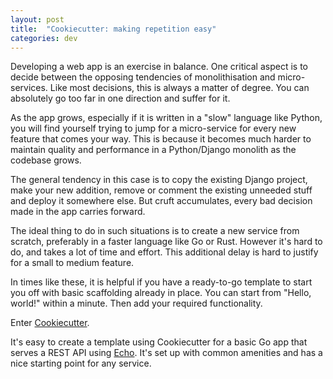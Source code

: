 ```yaml
---
layout: post
title:  "Cookiecutter: making repetition easy"
categories: dev
---
```

Developing a web app is an exercise in balance. One critical aspect is to decide between the opposing tendencies of monolithisation and micro-services. Like most decisions, this is always a matter of degree. You can absolutely go too far in one direction and suffer for it.

As the app grows, especially if it is written in a "slow" language like Python, you will find yourself trying to jump for a micro-service for every new feature that comes your way. This is because it becomes much harder to maintain quality and performance in a Python/Django monolith as the codebase grows.

The general tendency in this case is to copy the existing Django project, make your new addition, remove or comment the existing unneeded stuff and deploy it somewhere else. But cruft accumulates, every bad decision made in the app carries forward.

The ideal thing to do in such situations is to create a new service from scratch, preferably in a faster language like Go or Rust. However it's hard to do, and takes a lot of time and effort. This additional delay is hard to justify for a small to medium feature.

In times like these, it is helpful if you have a ready-to-go template to start you off with basic scaffolding already in place. You can start from "Hello, world!" within a minute. Then add your required functionality.

Enter [Cookiecutter](https://github.com/cookiecutter/cookiecutter).

It's easy to create a template using Cookiecutter for a basic Go app that serves a REST API using [Echo](https://echo.labstack.com/). It's set up with common amenities and has a nice starting point for any service.
